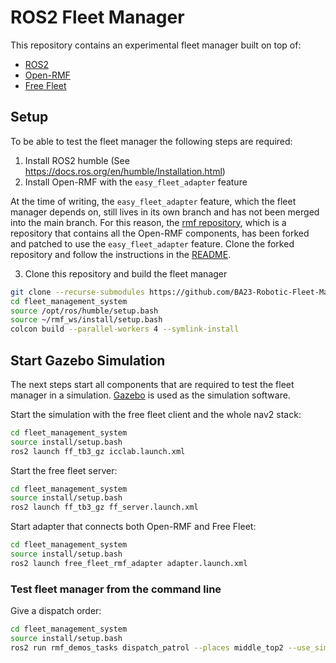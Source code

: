 # ROS2 Fleet Manager

This repository contains an experimental fleet manager built on top of:

- [ROS2](https://docs.ros.org/en/humble/index.html)
- [Open-RMF](https://www.open-rmf.org/)
- [Free Fleet](https://github.com/open-rmf/free_fleet)

## Setup

To be able to test the fleet manager the following steps are required:

1. Install ROS2 humble (See https://docs.ros.org/en/humble/Installation.html)
2. Install Open-RMF with the `easy_fleet_adapter` feature

At the time of writing, the `easy_fleet_adapter` feature,
which the fleet manager depends on, still lives in its own
branch and has not been merged into the main branch. For this reason, the
[rmf repository](https://github.com/open-rmf/rmf), which is a repository that contains
all the Open-RMF components, has been forked and patched to use the `easy_fleet_adapter` feature.
Clone the forked repository and follow the instructions in the
[README](https://github.com/BA23-Robotic-Fleet-Management/rmf#installation-instructions).

3. Clone this repository and build the fleet manager
```bash
git clone --recurse-submodules https://github.com/BA23-Robotic-Fleet-Management/fleet_management_system.git
cd fleet_management_system
source /opt/ros/humble/setup.bash
source ~/rmf_ws/install/setup.bash
colcon build --parallel-workers 4 --symlink-install
```

## Start Gazebo Simulation

The next steps start all components that are required to test the fleet manager
in a simulation. [Gazebo](https://gazebosim.org/) is used as the simulation software.

Start the simulation with the free fleet client and the whole nav2 stack:

```bash
cd fleet_management_system
source install/setup.bash
ros2 launch ff_tb3_gz icclab.launch.xml
```

Start the free fleet server:

```bash
cd fleet_management_system
source install/setup.bash
ros2 launch ff_tb3_gz ff_server.launch.xml
```

Start adapter that connects both Open-RMF and Free Fleet:

```bash
cd fleet_management_system
source install/setup.bash
ros2 launch free_fleet_rmf_adapter adapter.launch.xml
```

### Test fleet manager from the command line

Give a dispatch order:

```bash
cd fleet_management_system
source install/setup.bash
ros2 run rmf_demos_tasks dispatch_patrol --places middle_top2 --use_sim_time
```
